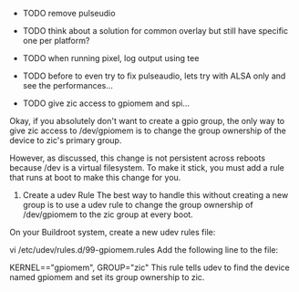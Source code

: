 - TODO remove pulseudio

- TODO think about a solution for common overlay
        but still have specific one per platform?

- TODO when running pixel, log output using tee

- TODO before to even try to fix pulseaudio, lets try with ALSA only and see the performances...

- TODO give zic access to gpiomem and spi...

Okay, if you absolutely don't want to create a gpio group, the only way to give zic access to /dev/gpiomem is to change the group ownership of the device to zic's primary group.

However, as discussed, this change is not persistent across reboots because /dev is a virtual filesystem. To make it stick, you must add a rule that runs at boot to make this change for you.

1. Create a udev Rule
The best way to handle this without creating a new group is to use a udev rule to change the group ownership of /dev/gpiomem to the zic group at every boot.

On your Buildroot system, create a new udev rules file:

vi /etc/udev/rules.d/99-gpiomem.rules
Add the following line to the file:

KERNEL=="gpiomem", GROUP="zic"
This rule tells udev to find the device named gpiomem and set its group ownership to zic.

